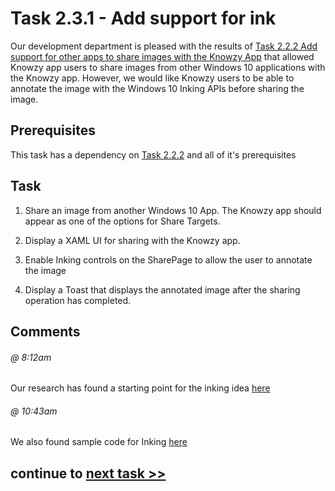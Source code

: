 # Task 2.3.1 - Add support for ink

Our development department is pleased with the results of [Task 2.2.2 Add support for other apps to share images with the Knowzy App](222_Share.md) 
that allowed Knowzy app users to share images from other Windows 10 applications with the Knowzy app. However, we would like Knowzy users to be able
to annotate the image with the Windows 10 Inking APIs before sharing the image.


## Prerequisites 

This task has a dependency on [Task 2.2.2](222_Share.md) and all of it's prerequisites

## Task 

1. Share an image from another Windows 10 App. The Knowzy app should appear as one of the options for Share Targets.

2. Display a XAML UI for sharing with the Knowzy app.

3. Enable Inking controls on the SharePage to allow the user to annotate the image

4. Display a Toast that displays the annotated image after the sharing operation has completed.

## Comments

###### @ 8:12am
Our research has found a starting point for the inking idea [here](https://docs.microsoft.com/en-us/windows/uwp/input-and-devices/pen-and-stylus-interactions )

###### @ 10:43am
We also found sample code for Inking [here](https://github.com/Microsoft/Windows-universal-samples/tree/master/Samples/SimpleInk)

## continue to [next task >> ](232_Windows_Hello.md)